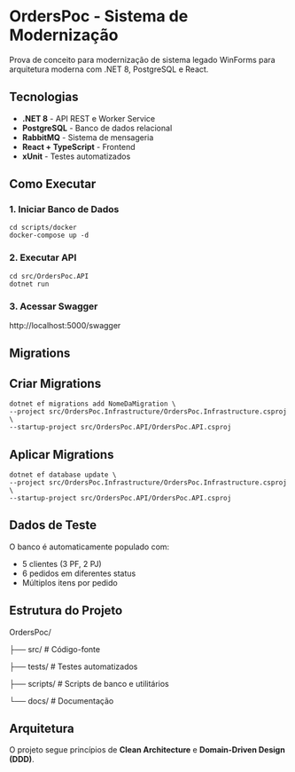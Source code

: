 # OrdersPoc - Sistema de Modernização

Prova de conceito para modernização de sistema legado WinForms para arquitetura moderna com .NET 8, PostgreSQL e React.

## Tecnologias

- **.NET 8** - API REST e Worker Service
- **PostgreSQL** - Banco de dados relacional
- **RabbitMQ** - Sistema de mensageria
- **React + TypeScript** - Frontend
- **xUnit** - Testes automatizados

## Como Executar

### 1. Iniciar Banco de Dados

```shell
cd scripts/docker 
docker-compose up -d
```

### 2. Executar API
```shell
cd src/OrdersPoc.API
dotnet run
```

### 3. Acessar Swagger
http://localhost:5000/swagger

## Migrations

## Criar Migrations
```shell
dotnet ef migrations add NomeDaMigration \
--project src/OrdersPoc.Infrastructure/OrdersPoc.Infrastructure.csproj \
--startup-project src/OrdersPoc.API/OrdersPoc.API.csproj
```

## Aplicar Migrations
```shell
dotnet ef database update \
--project src/OrdersPoc.Infrastructure/OrdersPoc.Infrastructure.csproj \
--startup-project src/OrdersPoc.API/OrdersPoc.API.csproj
```
## Dados de Teste

O banco é automaticamente populado com:
- 5 clientes (3 PF, 2 PJ)
- 6 pedidos em diferentes status
- Múltiplos itens por pedido


## Estrutura do Projeto
OrdersPoc/

├── src/ # Código-fonte

├── tests/ # Testes automatizados

├── scripts/ # Scripts de banco e utilitários

└── docs/ # Documentação

## Arquitetura

O projeto segue princípios de **Clean Architecture** e **Domain-Driven Design (DDD)**.
